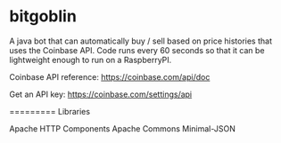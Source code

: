 bitgoblin
=========

A java bot that can automatically buy / sell based on price histories that uses the Coinbase API.  Code runs every 60 seconds so that it can be lightweight enough to run on a RaspberryPI.


Coinbase API reference: https://coinbase.com/api/doc

Get an API key: https://coinbase.com/settings/api


=========
Libraries

Apache HTTP Components
Apache Commons
Minimal-JSON

